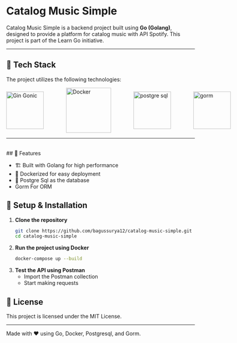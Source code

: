 # Catalog Music Simple

Catalog Music Simple is a backend project built using **Go (Golang)**, designed to provide a platform for catalog music with API Spotify. This project is part of the Learn Go initiative.

---

## 🚀 Tech Stack

The project utilizes the following technologies:

<div style="display: flex; align-items: center; gap: 60px;">
  <a href="https://gin-gonic.com/">
    <img width="100px" src="https://avatars.githubusercontent.com/u/7894478?v=4" alt="Gin Gonic"/>
  </a>
  <a href="https://docker.com/">
    <img width="120px" src="https://www.docker.com/app/uploads/2023/08/logo-guide-logos-1.svg" alt="Docker"/>
  </a>
  <a href="https://www.postgresql.org/">
    <img width="100px" src="https://www.postgresql.org/media/img/about/press/elephant.png" alt="postgre sql"/>
  </a>
  <a href="https://gorm.io/">
    <img width="100px" src="https://gorm.io/gorm.svg" alt="gorm"/>
  </a>
</div>

---
<br>
## 📌 Features

- 🏗 Built with Golang for high performance
- 🐳 Dockerized for easy deployment
- 💾 Postgre Sql as the database
- Gorm For ORM 


## 🔧 Setup & Installation

1. **Clone the repository**
   ```sh
   git clone https://github.com/bagussurya12/catalog-music-simple.git
   cd catalog-music-simple
   ```
2. **Run the project using Docker**
   ```sh
   docker-compose up --build
   ```
3. **Test the API using Postman**
   - Import the Postman collection
   - Start making requests

## 📜 License

This project is licensed under the MIT License.

---

Made with ❤️ using Go, Docker, Postgresql, and Gorm.

